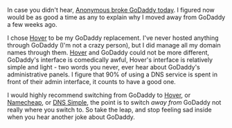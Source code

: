 In case you didn't hear, [Anonymous broke GoDaddy today](http://techcrunch.com/2012/09/10/godaddy-outage-takes-down-millions-of-sites/). I figured now would be as good a time as any to explain why I moved away from GoDaddy a few weeks ago.

I chose [Hover](https://www.hover.com/) to be my GoDaddy replacement. I've never hosted anything through GoDaddy (I'm not a crazy person), but I did manage all my domain names through them. [Hover](https://www.hover.com/) and GoDaddy could not be more different, GoDaddy's interface is comedically awful, Hover's interface is relatively simple and light - two words you never, ever hear about GoDaddy's administrative panels. I figure that 90% of using a DNS service is spent in front of their admin interface, it counts to have a good one.

I would highly recommend switching from GoDaddy to [Hover](https://www.hover.com/), or [Namecheap](http://www.namecheap.com/), or [DNS Simple](https://dnsimple.com/), the point is to switch *away from* GoDaddy not really where you switch to. So take the leap, and stop feeling sad inside when you hear another joke about GoDaddy.
